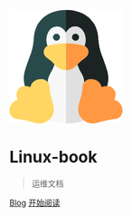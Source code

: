 <!-- _coverpage.md -->

![logo](/logo/1.png)

# <strong>Linux-book</strong> <small></small>

> 运维文档

<!-- [github](https://github.com/) -->
[Blog](https://www.cnblogs.com/yzh99/)
[开始阅读](/README.md)

